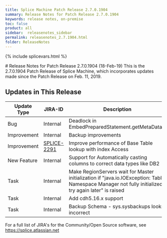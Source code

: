 ```yaml
---
title: Splice Machine Patch Release 2.7.0.1904
summary: Release Notes for Patch Release 2.7.0.1904
keywords: release notes, on-premise
toc: false
product: all
sidebar:  releasenotes_sidebar
permalink: releasenotes_2.7.1904.html
folder: ReleaseNotes
---
```

{% include splicevars.html %}
<section>
<div class="TopicContent" data-swiftype-index="true" markdown="1">
# Release Notes for Patch Release 2.7.0.1904 (18-Feb-19)
This is the 2.7.0.1904 Patch Release of Splice Machine, which incorporates updates made since the Patch Release on Feb. 11, 2019.

## Updates in This Release
<table>
    <col width="125px" />
    <col width="125px" />
    <col />
    <thead>
        <tr>
            <th>Update Type</th>
            <th>JIRA-ID</th>
            <th>Description</th>
        </tr>
    </thead>
    <tbody>
        <tr>
            <td>Bug</td>
            <td>Internal</td>
            <td>Deadlock in EmbedPreparedStatement.getMetaData()</td>
        </tr>
        <tr>
            <td>Improvement</td>
            <td>Internal</td>
            <td>Backup improvements</td>
        </tr>
        <tr>
            <td>Improvement</td>
            <td><a href="https://splice.atlassian.net/browse/SPLICE-2291" target="_blank">SPLICE-2291</a></td>
            <td>Improve performance of Base Table lookup with index Access</td>
        </tr>
        <tr>
            <td>New Feature</td>
            <td>Internal</td>
            <td>Support for Automatically casting columns to correct data types like DB2</td>
        </tr>
        <tr>
            <td>Task</td>
            <td>Internal</td>
            <td>Make RegionServers wait for Master initialization if "java.io.IOException: Table Namespace Manager not fully initialized, try again later" is raised</td>
        </tr>
        <tr>
            <td>Task</td>
            <td>Internal</td>
            <td>Add cdh5.16.x support</td>
        </tr>
        <tr>
            <td>Task</td>
            <td>Internal</td>
            <td>Backup Schema - sys.sysbackups looks incorrect</td>
        </tr>
    </tbody>
</table>

For a full list of JIRA's for the Community/Open Source software, see <https://splice.atlassian.net>

</div>
</section>
